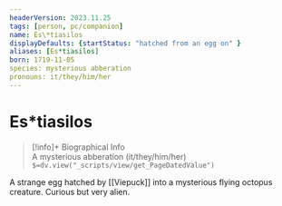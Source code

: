 ```yaml
---
headerVersion: 2023.11.25
tags: [person, pc/companion]
name: Es\*tiasilos
displayDefaults: {startStatus: "hatched from an egg on" }
aliases: [Es*tiasilos]
born: 1719-11-05
species: mysterious abberation
pronouns: it/they/him/her
---
```

# Es\*tiasilos
>[!info]+ Biographical Info  
> A mysterious abberation (it/they/him/her)  
> `$=dv.view("_scripts/view/get_PageDatedValue")`

A strange egg hatched by [[Viepuck]] into a mysterious flying octopus creature. Curious but very alien.